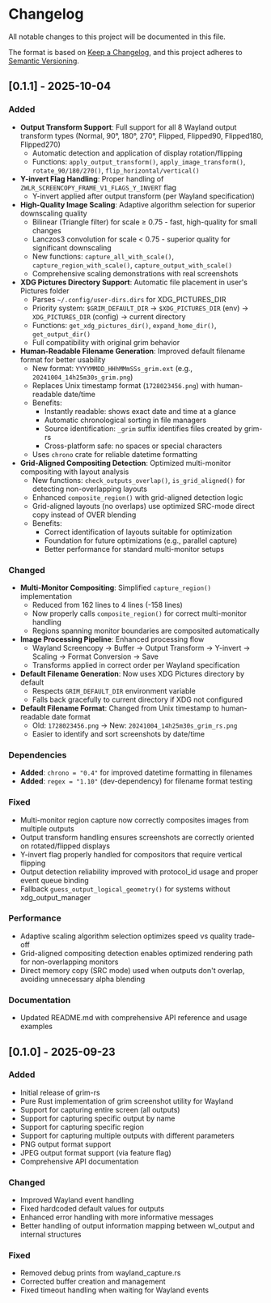 # Changelog

All notable changes to this project will be documented in this file.

The format is based on [Keep a Changelog](https://keepachangelog.com/en/1.0.0/),
and this project adheres to [Semantic Versioning](https://semver.org/spec/v2.0.0.html).

## [0.1.1] - 2025-10-04

### Added
- **Output Transform Support**: Full support for all 8 Wayland output transform types (Normal, 90°, 180°, 270°, Flipped, Flipped90, Flipped180, Flipped270)
  - Automatic detection and application of display rotation/flipping
  - Functions: `apply_output_transform()`, `apply_image_transform()`, `rotate_90/180/270()`, `flip_horizontal/vertical()`
- **Y-invert Flag Handling**: Proper handling of `ZWLR_SCREENCOPY_FRAME_V1_FLAGS_Y_INVERT` flag
  - Y-invert applied after output transform (per Wayland specification)
- **High-Quality Image Scaling**: Adaptive algorithm selection for superior downscaling quality
  - Bilinear (Triangle filter) for scale ≥ 0.75 - fast, high-quality for small changes
  - Lanczos3 convolution for scale < 0.75 - superior quality for significant downscaling
  - New functions: `capture_all_with_scale()`, `capture_region_with_scale()`, `capture_output_with_scale()`
  - Comprehensive scaling demonstrations with real screenshots
- **XDG Pictures Directory Support**: Automatic file placement in user's Pictures folder
  - Parses `~/.config/user-dirs.dirs` for XDG_PICTURES_DIR
  - Priority system: `$GRIM_DEFAULT_DIR` → `$XDG_PICTURES_DIR` (env) → `XDG_PICTURES_DIR` (config) → current directory
  - Functions: `get_xdg_pictures_dir()`, `expand_home_dir()`, `get_output_dir()`
  - Full compatibility with original grim behavior
- **Human-Readable Filename Generation**: Improved default filename format for better usability
  - New format: `YYYYMMDD_HHhMMmSSs_grim.ext` (e.g., `20241004_14h25m30s_grim.png`)
  - Replaces Unix timestamp format (`1728023456.png`) with human-readable date/time
  - Benefits:
    - Instantly readable: shows exact date and time at a glance
    - Automatic chronological sorting in file managers
    - Source identification: `_grim` suffix identifies files created by grim-rs
    - Cross-platform safe: no spaces or special characters
  - Uses `chrono` crate for reliable datetime formatting
- **Grid-Aligned Compositing Detection**: Optimized multi-monitor compositing with layout analysis
  - New functions: `check_outputs_overlap()`, `is_grid_aligned()` for detecting non-overlapping layouts
  - Enhanced `composite_region()` with grid-aligned detection logic
  - Grid-aligned layouts (no overlaps) use optimized SRC-mode direct copy instead of OVER blending
  - Benefits:
    - Correct identification of layouts suitable for optimization
    - Foundation for future optimizations (e.g., parallel capture)
    - Better performance for standard multi-monitor setups

### Changed
- **Multi-Monitor Compositing**: Simplified `capture_region()` implementation
  - Reduced from 162 lines to 4 lines (-158 lines)
  - Now properly calls `composite_region()` for correct multi-monitor handling
  - Regions spanning monitor boundaries are composited automatically
- **Image Processing Pipeline**: Enhanced processing flow
  - Wayland Screencopy → Buffer → Output Transform → Y-invert → Scaling → Format Conversion → Save
  - Transforms applied in correct order per Wayland specification
- **Default Filename Generation**: Now uses XDG Pictures directory by default
  - Respects `GRIM_DEFAULT_DIR` environment variable
  - Falls back gracefully to current directory if XDG not configured
- **Default Filename Format**: Changed from Unix timestamp to human-readable date format
  - Old: `1728023456.png` → New: `20241004_14h25m30s_grim_rs.png`
  - Easier to identify and sort screenshots by date/time

### Dependencies
- **Added**: `chrono = "0.4"` for improved datetime formatting in filenames
- **Added**: `regex = "1.10"` (dev-dependency) for filename format testing

### Fixed
- Multi-monitor region capture now correctly composites images from multiple outputs
- Output transform handling ensures screenshots are correctly oriented on rotated/flipped displays
- Y-invert flag properly handled for compositors that require vertical flipping
- Output detection reliability improved with protocol_id usage and proper event queue binding
- Fallback `guess_output_logical_geometry()` for systems without xdg_output_manager

### Performance
- Adaptive scaling algorithm selection optimizes speed vs quality trade-off
- Grid-aligned compositing detection enables optimized rendering path for non-overlapping monitors
- Direct memory copy (SRC mode) used when outputs don't overlap, avoiding unnecessary alpha blending

### Documentation
- Updated README.md with comprehensive API reference and usage examples

## [0.1.0] - 2025-09-23

### Added
- Initial release of grim-rs
- Pure Rust implementation of grim screenshot utility for Wayland
- Support for capturing entire screen (all outputs)
- Support for capturing specific output by name
- Support for capturing specific region
- Support for capturing multiple outputs with different parameters
- PNG output format support
- JPEG output format support (via feature flag)
- Comprehensive API documentation

### Changed
- Improved Wayland event handling
- Fixed hardcoded default values for outputs
- Enhanced error handling with more informative messages
- Better handling of output information mapping between wl_output and internal structures

### Fixed
- Removed debug prints from wayland_capture.rs
- Corrected buffer creation and management
- Fixed timeout handling when waiting for Wayland events